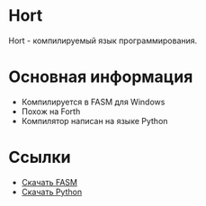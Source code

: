 # Hort
Hort - компилируемый язык программирования.

# Основная информация

- Компилируется в FASM для Windows
- Похож на Forth
- Компилятор написан на языке Python

# Ссылки

- [Скачать FASM](https://flatassembler.net/download.php)
- [Скачать Python](https://www.python.org/downloads/)

